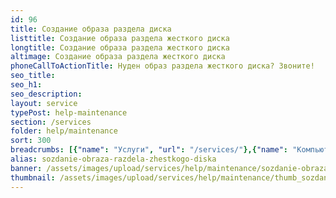 ```yaml
---
id: 96
title: Создание образа раздела диска
listtitle: Создание образа раздела жесткого диска
longtitle: Создание образа раздела жесткого диска
altimage: Создание образа раздела жесткого диска
phoneCallToActionTitle: Нуден образ раздела жесткого диска? Звоните!
seo_title: 
seo_h1: 
seo_description: 
layout: service
typePost: help-maintenance
section: /services
folder: help/maintenance
sort: 300
breadcrumbs: [{"name": "Услуги", "url": "/services/"},{"name": "Компьютерная помощь", "url": "/services/help/"},{"name": "Обслуживание", "url": "/services/help/maintenance/"}]
alias: sozdanie-obraza-razdela-zhestkogo-diska
banner: /assets/images/upload/services/help/maintenance/sozdanie-obraza-razdela-zhestkogo-diska.jpg
thumbnail: /assets/images/upload/services/help/maintenance/thumb_sozdanie-obraza-razdela-zhestkogo-diska.jpg
---
```

